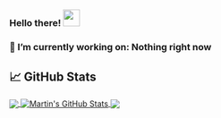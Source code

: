 ### Hello there! <img src="https://raw.githubusercontent.com/MartinHeinz/MartinHeinz/master/wave.gif" width="30px">

### 🔭 I’m currently working on: Nothing right now

## &#x1f4c8; GitHub Stats

<a href="https://github.com/LuaaDev/LuaaDev">
  <img align="center" src="https://github-readme-stats.vercel.app/api/top-langs/?username=LuaaDev&hide=java,html&title_color=ffffff&text_color=c9cacc&icon_color=2bbc8a&bg_color=1d1f21" />
</a>
<a href="https://github.com/LuaaDev/LuaaDev">
  <img align="center" src="https://github-readme-stats.vercel.app/api?username=LuaaDev&show_icons=true&line_height=27&count_private=true&title_color=ffffff&text_color=c9cacc&icon_color=2bbc8a&bg_color=1d1f21" alt="Martin's GitHub Stats" />
</a>
<a href="https://github.com/LuaaDev/LightScript">
  <img align="center" src="https://github-readme-stats.vercel.app/api/pin/?username=LuaaDev&repo=LightScript&title_color=ffffff&text_color=c9cacc&icon_color=2bbc8a&bg_color=1d1f21" />
</a>

<!--
**LuaaDev/LuaaDev** is a ✨ _special_ ✨ repository because its `README.md` (this file) appears on your GitHub profile.

Here are some ideas to get you started:

- 🔭 I’m currently working on ...
- 🌱 I’m currently learning ...
- 👯 I’m looking to collaborate on ...
- 🤔 I’m looking for help with ...
- 💬 Ask me about ...
- 📫 How to reach me: ...
- 😄 Pronouns: ...
- ⚡ Fun fact: ...
-->
